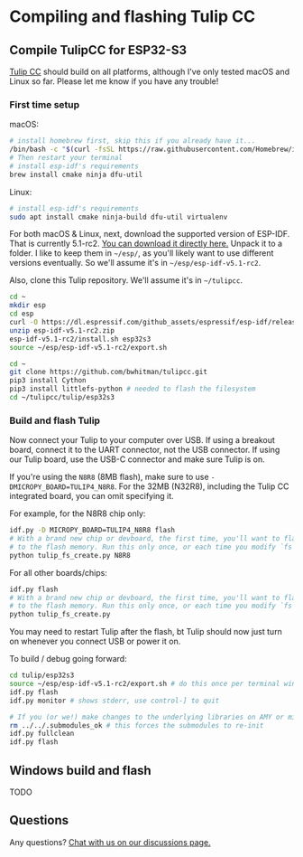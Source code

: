 # Compiling and flashing Tulip CC

## Compile TulipCC for ESP32-S3

[Tulip CC](../README.md) should build on all platforms, although I've only tested macOS and Linux so far. Please let me know if you have any trouble!

### First time setup

macOS:
```bash
# install homebrew first, skip this if you already have it...
/bin/bash -c "$(curl -fsSL https://raw.githubusercontent.com/Homebrew/install/HEAD/install.sh)"
# Then restart your terminal
# install esp-idf's requirements
brew install cmake ninja dfu-util
```

Linux:
```bash
# install esp-idf's requirements
sudo apt install cmake ninja-build dfu-util virtualenv
```

For both macOS & Linux, next, download the supported version of ESP-IDF. That is currently 5.1-rc2. [You can download it directly here.](https://dl.espressif.com/github_assets/espressif/esp-idf/releases/download/v5.1-rc2/esp-idf-v5.1-rc2.zip) Unpack it to a folder. I like to keep them in `~/esp/`, as you'll likely want to use different versions eventually. So we'll assume it's in `~/esp/esp-idf-v5.1-rc2`.

Also, clone this Tulip repository. We'll assume it's in `~/tulipcc`.

```bash
cd ~
mkdir esp
cd esp
curl -O https://dl.espressif.com/github_assets/espressif/esp-idf/releases/download/v5.1-rc2/esp-idf-v5.1-rc2.zip
unzip esp-idf-v5.1-rc2.zip
esp-idf-v5.1-rc2/install.sh esp32s3
source ~/esp/esp-idf-v5.1-rc2/export.sh

cd ~
git clone https://github.com/bwhitman/tulipcc.git 
pip3 install Cython
pip3 install littlefs-python # needed to flash the filesystem
cd ~/tulipcc/tulip/esp32s3
```

### Build and flash Tulip 

Now connect your Tulip to your computer over USB. If using a breakout board, connect it to the UART connector, not the USB connector. If using our Tulip board, use the USB-C connector and make sure Tulip is on. 

If you're using the `N8R8` (8MB flash), make sure to use `-DMICROPY_BOARD=TULIP4_N8R8`. For the 32MB (N32R8), including the Tulip CC integrated board, you can omit specifying it.

For example, for the N8R8 chip only:

```bash
idf.py -D MICROPY_BOARD=TULIP4_N8R8 flash 
# With a brand new chip or devboard, the first time, you'll want to flash Tulip's filesystem 
# to the flash memory. Run this only once, or each time you modify `fs` if you're developing Tulip itself.
python tulip_fs_create.py N8R8
```

For all other boards/chips:

```bash
idf.py flash 
# With a brand new chip or devboard, the first time, you'll want to flash Tulip's filesystem 
# to the flash memory. Run this only once, or each time you modify `fs` if you're developing Tulip itself.
python tulip_fs_create.py
```

You may need to restart Tulip after the flash, bt Tulip should now just turn on whenever you connect USB or power it on. 

To build / debug going forward:

```bash
cd tulip/esp32s3
source ~/esp/esp-idf-v5.1-rc2/export.sh # do this once per terminal window
idf.py flash
idf.py monitor # shows stderr, use control-] to quit

# If you (or we!) make changes to the underlying libraries on AMY or micropython, you want to fully clean the build 
rm ../../.submodules_ok # this forces the submodules to re-init
idf.py fullclean
idf.py flash
```

## Windows build and flash

TODO 

## Questions

Any questions? [Chat with us on our discussions page.](https://github.com/bwhitman/tulipcc/discussions)


